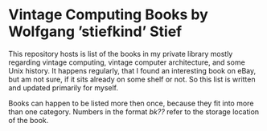 # Vintage Computing Books by Wolfgang ’stiefkind’ Stief

This repository hosts is list of the books in my private library
mostly regarding vintage computing, vintage computer architecture, and
some Unix history. It happens regularly, that I found an interesting
book on eBay, but am not sure, if it sits already on some
shelf or not. So this list is written and updated primarily for
myself.

Books can happen to be listed more then once, because they fit into
more than one category. Numbers in the format *bk??* refer to the
storage location of the book.

